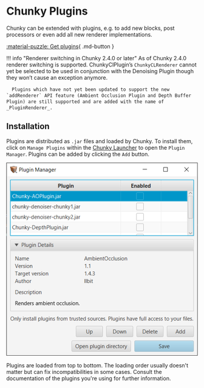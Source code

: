 # Chunky Plugins

Chunky can be extended with plugins, e.g. to add new blocks, post processors or even add all new renderer implementations.

[:material-puzzle: Get plugins](plugins){ .md-button }


!!! info "Renderer switching in Chunky 2.4.0 or later"
      As of Chunky 2.4.0 renderer switching is supported. ChunkyClPlugin’s `ChunkyCLRenderer` cannot yet be selected to be used in conjunction with the Denoising Plugin though they won’t cause an exception anymore.

      Plugins which have not yet been updated to support the new `addRenderer` API feature (Ambient Occlusion Plugin and Depth Buffer Plugin) are still supported and are added with the name of _PluginRenderer_.

## Installation

Plugins are distributed as `.jar` files and loaded by Chunky. To install them, click on `Manage Plugins` within the [Chunky Launcher](../getting_started/installing.md) to open the `Plugin Manager`.
Plugins can be added by clicking the `Add` button.

![Plugin Manager](../img/chunky_plugin_manager.png)

Plugins are loaded from top to bottom. The loading order usually doesn't matter but can fix incompatibilities in some cases. Consult the documentation of the plugins you're using for further information.
